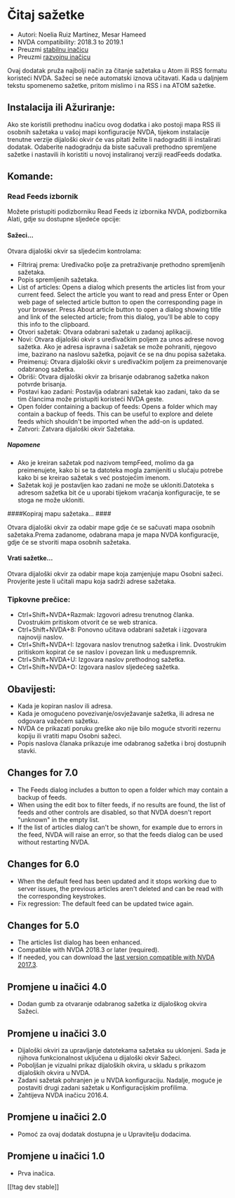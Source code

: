 # Čitaj sažetke #

* Autori: Noelia Ruiz Martínez, Mesar Hameed 
* NVDA compatibility: 2018.3 to 2019.1
* Preuzmi [stabilnu inačicu][1]
* Preuzmi [razvojnu inačicu][2]

Ovaj dodatak pruža najbolji način za čitanje sažetaka u Atom ili RSS formatu
koristeći NVDA. Sažeci se neće automatski iznova učitavati. Kada u daljnjem
tekstu spomenemo sažetke, pritom mislimo i na RSS i na ATOM sažetke.

## Instalacija ili Ažuriranje: ##

Ako ste koristili prethodnu inačicu ovog dodatka i ako postoji mapa RSS ili
osobnih sažetaka u vašoj mapi konfiguracije NVDA, tijekom instalacije
trenutne verzije dijaloški okvir će vas pitati želite li nadograditi ili
instalirati dodatak. Odaberite nadogradnju da biste sačuvali prethodno
spremljene sažetke i nastavili ih koristiti u novoj instaliranoj verziji
readFeeds dodatka.

## Komande: ##

### Read Feeds izbornik  ###

Možete pristupiti podizborniku Read Feeds iz izbornika NVDA, podizbornika
Alati, gdje su dostupne sljedeće opcije:

#### Sažeci... ####

Otvara dijaloški okvir sa sljedećim kontrolama:

* Filtriraj prema: Uređivačko polje za pretraživanje prethodno spremljenih
  sažetaka.
* Popis spremljenih sažetaka.
* List of articles: Opens a dialog which presents the articles list from
  your current feed. Select the article you want to read and press Enter or
  Open web page of selected article button to open the corresponding page in
  your browser. Press About article button to open a dialog showing title
  and link of the selected article; from this dialog, you'll be able to copy
  this info to the clipboard.
* Otvori sažetak: Otvara odabrani sažetak u zadanoj aplikaciji.
* Novi: Otvara dijaloški okvir s uređivačkim poljem za unos adrese novog
  sažetka. Ako je adresa ispravna i sažetak se može pohraniti, njegovo ime,
  bazirano na naslovu sažetka, pojavit će se na dnu popisa sažetaka.
* Preimenuj: Otvara dijaloški okvir s uređivačkim poljem za preimenovanje
  odabranog sažetka.
* Obriši: Otvara dijaloški okvir za brisanje odabranog sažetka nakon potvrde
  brisanja.
* Postavi kao zadani: Postavlja odabrani sažetak kao zadani, tako da se tim
  člancima može pristupiti koristeći NVDA geste.
* Open folder containing a backup of feeds: Opens a folder which may contain
  a backup of feeds. This can be useful to explore and delete feeds which
  shouldn't be imported when the add-on is updated.
* Zatvori: Zatvara dijaloški okvir Sažetaka.

##### Napomene #####

* Ako je kreiran sažetak pod nazivom tempFeed, molimo da ga preimenujete,
  kako bi se ta datoteka mogla zamijeniti u slučaju potrebe kako bi se
  kreirao sažetak s već postojećim imenom.
* Sažetak koji je postavljen kao zadani ne može se ukloniti.Datoteka s
  adresom sažetka bit će u uporabi tijekom vraćanja konfiguracije, te se
  stoga ne može ukloniti.

####Kopiraj mapu sažetaka... ####

Otvara dijaloški okvir za odabir mape gdje će se sačuvati mapa osobnih
sažetaka.Prema zadanome, odabrana mapa je mapa NVDA konfiguracije, gdje će
se stvoriti mapa osobnih sažetaka.

#### Vrati sažetke... ####

Otvara dijaloški okvir za odabir mape koja zamjenjuje mapu Osobni
sažeci. Provjerite jeste li učitali mapu koja sadrži adrese sažetaka.

### Tipkovne prečice: ###

* Ctrl+Shift+NVDA+Razmak: Izgovori adresu trenutnog članka. Dvostrukim
  pritiskom otvorit će se web stranica.
* Ctrl+Shift+NVDA+8: Ponovno učitava odabrani sažetak i izgovara najnoviji
  naslov.
* Ctrl+Shift+NVDA+I: Izgovara naslov trenutnog sažetka i link. Dvostrukim
  pritiskom kopirat će se naslov i povezan link u međuspremnik.
* Ctrl+Shift+NVDA+U: Izgovara naslov prethodnog sažetka.
* Ctrl+Shift+NVDA+O: Izgovara naslov sljedećeg sažetka.

## Obavijesti: ##

* Kada je kopiran naslov ili adresa.
* Kada je omogućeno povezivanje/osvježavanje sažetka, ili adresa ne odgovara
  važećem sažetku.
* NVDA će prikazati poruku greške ako nije bilo moguće stvoriti rezernu
  kopiju ili vratiti mapu Osobni sažeci.
* Popis naslova članaka prikazuje ime odabranog sažetka i broj dostupnih
  stavki.

## Changes for 7.0 ##

* The Feeds dialog includes a button to open a folder which may contain a
  backup of feeds.
* When using the edit box to filter feeds, if no results are found, the list
  of feeds and other controls are disabled, so that NVDA doesn't report
  "unknown" in the empty list.
* If the list of articles dialog can't be shown, for example due to errors
  in the feed, NVDA will raise an error, so that the feeds dialog can be
  used without restarting NVDA.

## Changes for 6.0 ##

* When the default feed has been updated and it stops working due to server
  issues, the previous articles aren't deleted and can be read with the
  corresponding keystrokes.
* Fix regression: The default feed can be updated twice again.

## Changes for 5.0 ##

* The articles list dialog has been enhanced.
* Compatible with NVDA 2018.3 or later (required).
* If needed, you can download the [last version compatible with NVDA
  2017.3][3].

## Promjene u inačici 4.0 ##

* Dodan gumb za otvaranje odabranog sažetka iz dijaloškog okvira Sažeci.

## Promjene u inačici 3.0 ##

* Dijaloški okviri za upravljanje datotekama sažetaka su uklonjeni. Sada je
  njihova funkcionalnost uključena u dijaloški okvir Sažeci.
* Poboljšan je vizualni prikaz dijaloških okvira, u skladu s prikazom
  dijaloških okvira u NVDA.
* Zadani sažetak pohranjen je u NVDA konfiguraciju. Nadalje, moguće je
  postaviti drugi zadani sažetak u Konfiguracijskim profilima.
* Zahtijeva NVDA inačicu 2016.4.


## Promjene u inačici 2.0 ##

* Pomoć za ovaj dodatak dostupna je u Upravitelju dodacima.

## Promjene u inačici 1.0 ##

* Prva inačica.

[[!tag dev stable]]

[1]: https://addons.nvda-project.org/files/get.php?file=rf

[2]: https://addons.nvda-project.org/files/get.php?file=rf-dev

[3]: https://addons.nvda-project.org/files/get.php?file=rf-o
